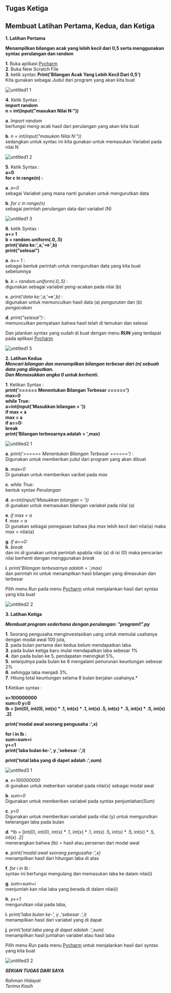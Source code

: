 ## Tugas Ketiga                                                                                                                                    

## Membuat Latihan Pertama, Kedua, dan Ketiga

**1. Latihan Pertama**                                                                                                                                

**Menampilkan bilangan acak yang lebih kecil dari 0,5 serta menggunakan syntac perulangan dan random**                                                                                                                           

**1**. Buka aplikasi [Pycharm](https://www.jetbrains.com/pycharm/)                                                              
**2**. Buka New Scratch File                                                                                                    
**3**. ketik syntac **Print('Bilangan Acak Yang Lebih Kecil Dari 0,5')**                                                        
Kita gunakan sebagai *Judul* dari program yang akan kita buat

![untitled1 1](https://user-images.githubusercontent.com/46746119/53140226-a92f0480-35be-11e9-9dcc-1a68a9f9e63f.jpg)

**4**. Ketik Syntax :                                                                                                                                      
   **import random**                                                                                                                                                                                                                                           
   **n = int(input("masukan Nilai N:"))**                                                                                         

   **a**. *Import random*																									                                                      
   berfungsi meng-acak hasil dari perulangan yang akan kita buat                                                               

   **b**. *n = int(input("masukan Nilai N:"))*														                                                      
   sedangkan untuk syntac ini kita gunakan untuk memasukan Variabel  		pada nilai N

![untitled1 2](https://user-images.githubusercontent.com/46746119/53140227-a9c79b00-35be-11e9-9930-60338d0cefd2.jpg)

**5**. Ketik Syntax :                                                                                                                                                    
   **a=0**                                                                                                                                      
   **for c in range(n) :**                                                                                                                                                                                                                                                  
   
   **a**. *a=0*																												                                                          
   sebagai Variabel yang mana nanti gunakan untuk mengurutkan data
   
   **b**. *for c in range(n)*																								                                                    
   sebagai perintah perulangan data dari variabel (N)
   
![untitled1 3](https://user-images.githubusercontent.com/46746119/53140228-a9c79b00-35be-11e9-96b9-a1d43ec07484.jpg)

**6**. ketik Syntax :                                                                                                                               
   **a+= 1**                                                                                                                                                                                                                                                                                                                     
    **b = random.uniform(.0,.5)**                                                                                                                     
    **print('data ke:',a,'==>',b)**                                                                                                                
**print("selesai")**                                                                                                                               

**a**. *a+= 1* :															                                                                                  
sebagai bentuk perintah untuk mengurutkan data yang kita buat sebelumnya							

**b**. *b = random.uniform(.0,.5)* :													                                                                  
digunakan sebagai variabel peng-acakan pada nilai (b)										

**c**. *print('data ke:',a,'==>',b)* :											                                                                    
digunakan untuk memunculkan hasil data (a) *pengurutan* dan (b) *pengacakan*							

**d**. *print("selesai")* :													                                                                            
memunculkan pernyataan bahwa hasil telah di temukan dan selesai									                                                             

Dan jalankan syntax yang sudah di buat dengan menu **RUN** yang terdapat pada aplikasi [Pycharm](https://www.jetbrains.com/pycharm/)

![untitled1 5](https://user-images.githubusercontent.com/46746119/53140232-aa603180-35be-11e9-927f-26d4f4316a26.jpg)

**2. Latihan Kedua**                                                                                                                                                                                                                                                                       
***Mencari bilangan dan menampilkan bilangan terbesar dari (n) sebuah data yang diinputkan.***                                                                                
***Dan Memasukkan angka 0 untuk berhenti.***                                                                                                             

**1**. Ketikan Syntax :                                                                                                                                                                                                                                                                   
**print('====== Menentukan Bilangan Terbesar ======')**                                                                                                           
**max=0**                                                                                                                                             
**while True:**                                                                                                                                       
**a=int(input('Masukkan bilangan = '))**                                                                                                           
   **if max < a**                                                                                                                                                                                                                                                                                            
  **max = a**                                                                                                                                           
  **if a==0:**                                                                                                                                          
  **break**                                                                                                                                                                                                                                                                        
**print('Bilangan terbesarnya adalah = ',max)**  

![untitled2 1](https://user-images.githubusercontent.com/46746119/53140234-aaf8c800-35be-11e9-8685-f41bc40628cb.jpg)

**a**. *print('====== Menentukan Bilangan Terbesar ======')* :                                                                                    
Digunakan untuk memberikan judul dari program yang akan dibuat                                                                                        

**b**. *max=0*                                                                                                                                       
Di gunakan untuk memberikan varibel pada *max*                                                                                               

**c**. *while True:*                                                                                                                                 
bentuk syntax *Perulangan*                                                                                                                                  

**d**. *a=int(input('Masukkan bilangan = '))*                                                                                                             
di gunakan untuk memasukan bilangan variabel pada nilai (a)                                                                                           

**e**. *if max < a*                                                                                                                                                                                                                                                                                                                                                                                                                                 
**f**. *max = a*                                                                                                                                     
Di gunakan sebagai penegasan bahwa jika *max* lebih kecil dari nilai(a) maka *max* = nilai(a)                                                      

**g**. *if a==0:*                                                                                                                                                                                                                                                                              
**h**. *break*                                                                                                                                       
dan ini di gunakan untuk perintah apabila nilai (a) di isi (0) maka pencarian nilai berhenti dengan menggunakan *break*                

**i**. *print('Bilangan terbesarnya adalah = ',max)*                                                                                                    
dan perintah ini untuk menampilkan hasil bilangan yang dimasukan dan terbesar                                                                      



Pilih menu *Run* pada menu [Pycharm](https://www.jetbrains.com/pycharm/) untuk menjalankan hasil dari syntax yang kita buat                  

![untitled2 2](https://user-images.githubusercontent.com/46746119/53140236-aaf8c800-35be-11e9-9260-2a440d9ad99b.jpg)

**3. Latihan Ketiga**														

***Membuat program sederhana dengan perulangan: "program1".py***	

**1**. Seorang pengusaha menginvestasikan uang untuk memulai usahanya dengan modal awal 100 juta,						                    
**2**. pada bulan pertama dan kedua belum mendapatkan laba.						                                                          
**3**. pada bulan ketiga baru mulai mendapatkan laba sebesar 1%				                                                          
**4**. dan pada bulan ke 5, pendapatan meningkat 5%,									                                                          
**5**. selanjutnya pada bulan ke 8 mengalami penurunan keuntungan sebesar 2%																						        
**6**. sehingga laba menjadi 3%.																			
**7**. Hitung total keuntungan selama 8 bulan berjalan usahanya.*	

**1**.Ketikan syntax :														 

**x=100000000**																												
**sum=0 y=0**															 														
**lb = [int(0), int(0), int(x) * .1, int(x) * .1, int(x) .5, int(x) * .5, int(x) * .5, int(x) .2]**				

**print('modal awal seorang pengusaha :',x)**											

**for i in lb :															 
sum=sum+i															 
y+=1																 
print('laba bulan ke-', y ,'sebesar :',i)**											

**print('total laba yang di dapet adalah :',sum)**										

![untitled3 1](https://user-images.githubusercontent.com/46746119/53223519-2ed8b000-36a4-11e9-9ccf-7d5bf0af7874.jpg)

**a**. *x=100000000*																									                                                          
di gunakan untuk meberikan variabel pada nilai(x) sebagai modal awal

**b**. *sum=0*																												                                                          
Digunakan untuk memberikan variabel pada syntax penjumlahan(Sum)

**c**. *y=0*																													                                                          
Digunakan untuk memberikan variabel pada nilai (y) untuk mengurutkan keterangan laba pada bulan

**d**. *lb = [int(0), int(0), int(x) * .1, int(x) * .1, int(x) .5, int(x) * .5, int(x) * .5, int(x) *.2]*					            
menerangkan bahwa (lb) = hasil atau persenan dari modal awal

**e**. *print('modal awal seorang pengusaha :',x)*										                                                           
menampilkan hasil dari hitungan laba di atas

**f**. *for i in lb :*																								                                                          
syntax ini berfungsi mengulang dan memasukan laba ke dalam nilai(i)

**g**. *sum=sum+i* 																										                                                          
menjumlah kan nilai laba yang berada di dalam nilai(i)

**h**. *y+=1* 																												                                                          
mengurutkan nilai pada laba,

**i**. *print('laba bulan ke-', y ,'sebesar :',i)* 										                                                          
menampilkan hasil dari variabel yang di dapat

**j**. *print('total laba yang di dapet adalah :',sum)*								                                                          
menampilkan hasil jumlahan variabel atau hasil laba



Pilih menu *Run* pada menu [Pycharm](https://www.jetbrains.com/pycharm/) untuk menjalankan hasil dari syntax yang kita buat

![untitled3 2](https://user-images.githubusercontent.com/46746119/53223520-2ed8b000-36a4-11e9-8b3a-2d50808f6efd.jpg)

***SEKIAN TUGAS DARI SAYA***

*Rahman Hidayat*                                                                                                                
*Terima Kasih*
